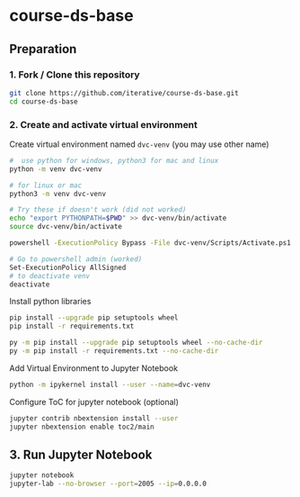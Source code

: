 # course-ds-base

## Preparation

### 1. Fork / Clone this repository

```bash
git clone https://github.com/iterative/course-ds-base.git
cd course-ds-base
```


### 2. Create and activate virtual environment

Create virtual environment named `dvc-venv` (you may use other name)
```bash
#  use python for windows, python3 for mac and linux
python -m venv dvc-venv

# for linux or mac
python3 -m venv dvc-venv

# Try these if doesn't work (did not worked)
echo "export PYTHONPATH=$PWD" >> dvc-venv/bin/activate
source dvc-venv/bin/activate

powershell -ExecutionPolicy Bypass -File dvc-venv/Scripts/Activate.ps1

# Go to powershell admin (worked)
Set-ExecutionPolicy AllSigned
# to deactivate venv
deactivate

```
Install python libraries

```bash
pip install --upgrade pip setuptools wheel
pip install -r requirements.txt

py -m pip install --upgrade pip setuptools wheel --no-cache-dir
py -m pip install -r requirements.txt --no-cache-dir
```

Add Virtual Environment to Jupyter Notebook

```bash
python -m ipykernel install --user --name=dvc-venv
``` 

Configure ToC for jupyter notebook (optional)

```bash
jupyter contrib nbextension install --user
jupyter nbextension enable toc2/main
```

## 3. Run Jupyter Notebook

```bash
jupyter notebook
jupyter-lab --no-browser --port=2005 --ip=0.0.0.0

```

